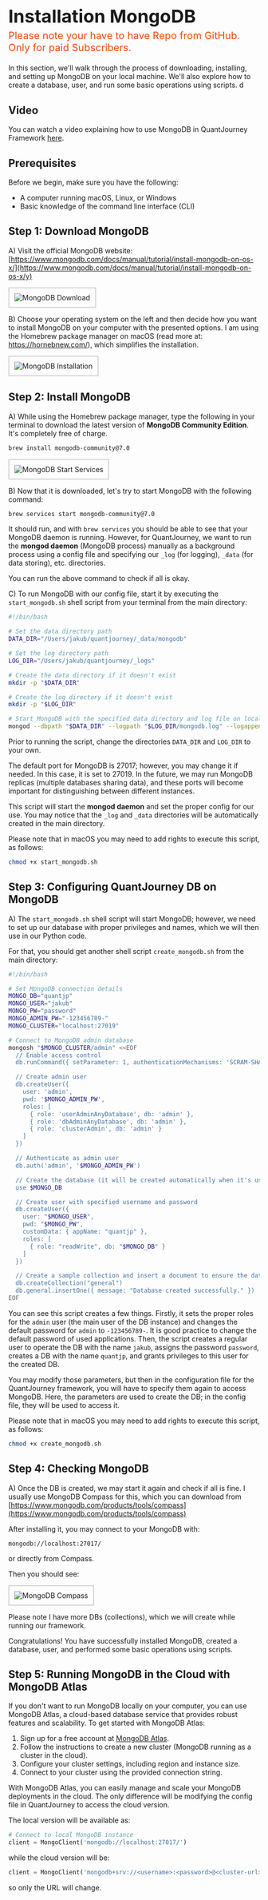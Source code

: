 <div>
  <div style="text-align: left; margin-top: 10px; margin-bottom: 0px; padding-bottom: -10px;">
    <h1 style="font-size: 36px; margin-bottom: 5px;">Installation MongoDB</h1>
    <div style="font-size: 20px; color: #FF4500; margin-top: 0; margin-bottom: 20px">Please note your have to have Repo from GitHub. Only for paid Subscribers.</div>
  </div>
</div>

In this section, we'll walk through the process of downloading, installing, and setting up MongoDB on your local machine. We'll also explore how to create a database, user, and run some basic operations using scripts.
d
## Video

You can watch a video explaining how to use MongoDB in QuantJourney Framework [here](https://youtu.be/jsTGVXGx6cQ).

## Prerequisites

Before we begin, make sure you have the following:

- A computer running macOS, Linux, or Windows
- Basic knowledge of the command line interface (CLI)

## **Step 1: Download MongoDB**

A) Visit the official MongoDB website: [https://www.mongodb.com/docs/manual/tutorial/install-mongodb-on-os-x/](https://www.mongodb.com/docs/manual/tutorial/install-mongodb-on-os-x/y)

<div style="border: 2px solid lightgrey; padding: 10px; display: inline-block;">
    <img src="/images/mongodb_web_download.png" alt="MongoDB Download">
</div>

B) Choose your operating system on the left and then decide how you want to install MongoDB on your computer with the presented options. I am using the Homebrew package manager on macOS (read more at: https://hornebnew.com/), which simplifies the installation.

<div style="border: 2px solid lightgrey; padding: 10px; display: inline-block;">
    <img src="/images/mongodb_web_installation.png" alt="MongoDB Installation">
</div>

## **Step 2: Install MongoDB**

A) While using the Homebrew package manager, type the following in your terminal to download the latest version of **MongoDB Community Edition**. It's completely free of charge.

```bash
brew install mongodb-community@7.0
```

<div style="border: 2px solid lightgrey; padding: 10px; display: inline-block;">
    <img src="/images/mongodb_start_services.png" alt="MongoDB Start Services">
</div>

B) Now that it is downloaded, let's try to start MongoDB with the following command:

```bash
brew services start mongodb-community@7.0
```

It should run, and with `brew services` you should be able to see that your MongoDB daemon is running. However, for QuantJourney, we want to run the **mongod daemon** (MongoDB process) manually as a background process using a config file and specifying our `_log` (for logging), `_data` (for data storing), etc. directories.

You can run the above command to check if all is okay.

C) To run MongoDB with our config file, start it by executing the `start_mongodb.sh` shell script from your terminal from the main directory:

```bash
#!/bin/bash

# Set the data directory path
DATA_DIR="/Users/jakub/quantjourney/_data/mongodb"

# Set the log directory path
LOG_DIR="/Users/jakub/quantjourney/_logs"

# Create the data directory if it doesn't exist
mkdir -p "$DATA_DIR"

# Create the log directory if it doesn't exist
mkdir -p "$LOG_DIR"

# Start MongoDB with the specified data directory and log file on localhost port 27019
mongod --dbpath "$DATA_DIR" --logpath "$LOG_DIR/mongodb.log" --logappend --port 27019 --bind_ip localhost
```

Prior to running the script, change the directories `DATA_DIR` and `LOG_DIR` to your own.

The default port for MongoDB is 27017; however, you may change it if needed. In this case, it is set to 27019. In the future, we may run MongoDB replicas (multiple databases sharing data), and these ports will become important for distinguishing between different instances.

This script will start the **mongod daemon** and set the proper config for our use. You may notice that the `_log` and `_data` directories will be automatically created in the main directory.

Please note that in macOS you may need to add rights to execute this script, as follows:

```bash
chmod +x start_mongodb.sh
```

## **Step 3: Configuring QuantJourney DB on MongoDB**

A) The `start_mongodb.sh` shell script will start MongoDB; however, we need to set up our database with proper privileges and names, which we will then use in our Python code.

For that, you should get another shell script `create_mongodb.sh` from the main directory:

```bash
#!/bin/bash

# Set MongoDB connection details
MONGO_DB="quantjp"
MONGO_USER="jakub"
MONGO_PW="password"
MONGO_ADMIN_PW="-123456789-"
MONGO_CLUSTER="localhost:27019"

# Connect to MongoDB admin database
mongosh "$MONGO_CLUSTER/admin" <<EOF
  // Enable access control
  db.runCommand({ setParameter: 1, authenticationMechanisms: 'SCRAM-SHA-256' })

  // Create admin user
  db.createUser({
    user: 'admin',
    pwd: '$MONGO_ADMIN_PW',
    roles: [
      { role: 'userAdminAnyDatabase', db: 'admin' },
      { role: 'dbAdminAnyDatabase', db: 'admin' },
      { role: 'clusterAdmin', db: 'admin' }
    ]
  })

  // Authenticate as admin user
  db.auth('admin', '$MONGO_ADMIN_PW')

  // Create the database (it will be created automatically when it's used the first time)
  use $MONGO_DB

  // Create user with specified username and password
  db.createUser({
    user: "$MONGO_USER",
    pwd: "$MONGO_PW",
    customData: { appName: "quantjp" },
    roles: [
      { role: "readWrite", db: "$MONGO_DB" }
    ]
  })

  // Create a sample collection and insert a document to ensure the database is created
  db.createCollection("general")
  db.general.insertOne({ message: "Database created successfully." })
EOF
```

You can see this script creates a few things. Firstly, it sets the proper roles for the `admin` user (the main user of the DB instance) and changes the default password for `admin` to `-123456789-`. It is good practice to change the default password of used applications. Then, the script creates a regular user to operate the DB with the name `jakub`, assigns the password `password`, creates a DB with the name `quantjp`, and grants privileges to this user for the created DB.

You may modify those parameters, but then in the configuration file for the QuantJourney framework, you will have to specify them again to access MongoDB. Here, the parameters are used to create the DB; in the config file, they will be used to access it.

Please note that in macOS you may need to add rights to execute this script, as follows:

```bash
chmod +x create_mongodb.sh
```

## **Step 4: Checking MongoDB**

A) Once the DB is created, we may start it again and check if all is fine. I usually use MongoDB Compass for this, which you can download from [https://www.mongodb.com/products/tools/compass](https://www.mongodb.com/products/tools/compass)

After installing it, you may connect to your MongoDB with:

```
mongodb://localhost:27017/
```

or directly from Compass.

Then you should see:

<div style="border: 2px solid lightgrey; padding: 10px; display: inline-block;">
    <img src="/images/mongodb_compass_installation.png" alt="MongoDB Compass">
</div>

Please note I have more DBs (collections), which we will create while running our framework.

Congratulations! You have successfully installed MongoDB, created a database, user, and performed some basic operations using scripts.

## **Step 5: Running MongoDB in the Cloud with MongoDB Atlas**

If you don't want to run MongoDB locally on your computer, you can use MongoDB Atlas, a cloud-based database service that provides robust features and scalability. To get started with MongoDB Atlas:

1. Sign up for a free account at [MongoDB Atlas](https://www.mongodb.com/cloud/atlas).
2. Follow the instructions to create a new cluster (MongoDB running as a cluster in the cloud).
3. Configure your cluster settings, including region and instance size.
4. Connect to your cluster using the provided connection string.

With MongoDB Atlas, you can easily manage and scale your MongoDB deployments in the cloud. The only difference will be modifying the config file in QuantJourney to access the cloud version.

The local version will be available as:

```python
# Connect to local MongoDB instance
client = MongoClient('mongodb://localhost:27017/')
```

while the cloud version will be:

```python
client = MongoClient('mongodb+srv://<username>:<password>@<cluster-url>/test?retryWrites=true&w=majority')
```

so only the URL will change.
<div style="padding: 50px">
</div>
